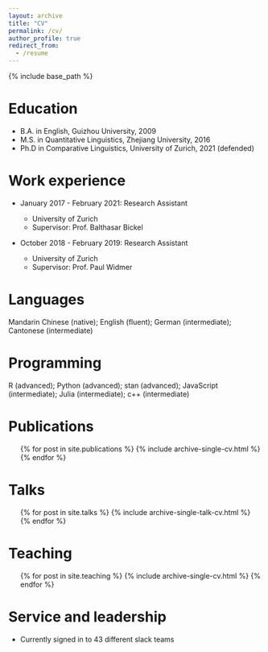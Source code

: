 ```yaml
---
layout: archive
title: "CV"
permalink: /cv/
author_profile: true
redirect_from:
  - /resume
---
```


{% include base_path %}

Education
======
* B.A. in English, Guizhou University, 2009
* M.S. in Quantitative Linguistics, Zhejiang University, 2016
* Ph.D in Comparative Linguistics, University of Zurich, 2021 (defended)

Work experience
======
* January 2017 - February 2021: Research Assistant
  * University of Zurich
  * Supervisor: Prof. Balthasar Bickel
  
* October 2018 - February 2019: Research Assistant
  * University of Zurich
  * Supervisor: Prof. Paul Widmer
  
Languages
======
Mandarin Chinese (native); English (fluent); German (intermediate); Cantonese (intermediate)

Programming
======
 R (advanced); Python (advanced); stan (advanced); JavaScript (intermediate); Julia (intermediate); c++ (intermediate)

Publications
======
  <ul>{% for post in site.publications %}
    {% include archive-single-cv.html %}
  {% endfor %}</ul>

Talks
======
  <ul>{% for post in site.talks %}
    {% include archive-single-talk-cv.html %}
  {% endfor %}</ul>

Teaching
======
  <ul>{% for post in site.teaching %}
    {% include archive-single-cv.html %}
  {% endfor %}</ul>

Service and leadership
======
* Currently signed in to 43 different slack teams
